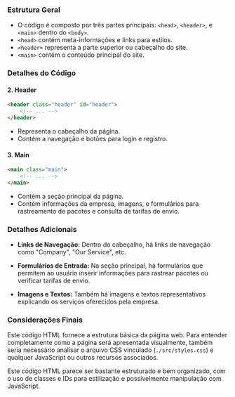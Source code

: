 ### Estrutura Geral
- O código é composto por três partes principais: `<head>`, `<header>`, e `<main>` dentro do `<body>`.
- `<head>` contém meta-informações e links para estilos.
- `<header>` representa a parte superior ou cabeçalho do site.
- `<main>` contém o conteúdo principal do site.

### Detalhes do Código
#### 2. Header
```html
<header class="header" id="header">
    <!-- ... -->
</header>
```
- Representa o cabeçalho da página.
- Contém a navegação e botões para login e registro.

#### 3. Main
```html
<main class="main">
    <!-- ... -->
</main>
```
- Contém a seção principal da página.
- Contém informações da empresa, imagens, e formulários para rastreamento de pacotes e consulta de tarifas de envio.

### Detalhes Adicionais
- **Links de Navegação:** Dentro do cabeçalho, há links de navegação como "Company", "Our Service", etc.
  
- **Formulários de Entrada:** Na seção principal, há formulários que permitem ao usuário inserir informações para rastrear pacotes ou verificar tarifas de envio.

- **Imagens e Textos:** Também há imagens e textos representativos explicando os serviços oferecidos pela empresa.

### Considerações Finais
Este código HTML fornece a estrutura básica da página web. Para entender completamente como a página será apresentada visualmente, também seria necessário analisar o arquivo CSS vinculado (`./src/styles.css`) e qualquer JavaScript ou outros recursos associados.

Este código HTML parece ser bastante estruturado e bem organizado, com o uso de classes e IDs para estilização e possivelmente manipulação com JavaScript.